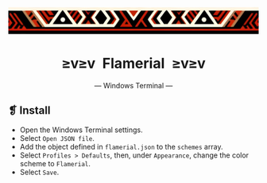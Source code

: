 <p align="center">
  <img alt="" src="../../assets/images/ornament.png" width=1020 />
</p>
<h1 align="center">≥v≥v&ensp;Flamerial&ensp;≥v≥v</h1>
<p align="center">— Windows Terminal —</p>

## ❡ Install
- Open the Windows Terminal settings.
- Select `Open JSON file`.
- Add the object defined in `flamerial.json` to the `schemes` array.
- Select `Profiles > Defaults`, then, under `Appearance`, change the color scheme to `Flamerial`.
- Select `Save`.
